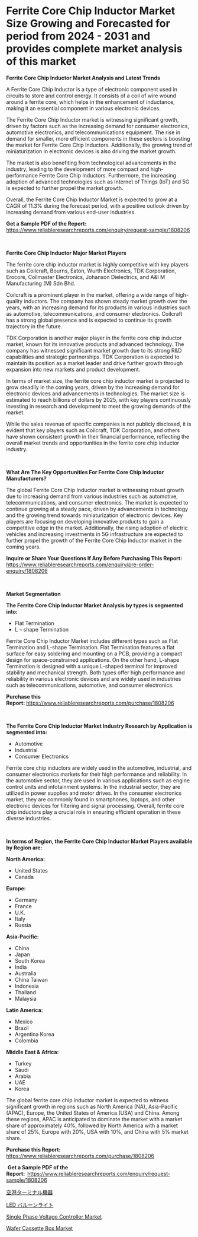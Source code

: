 <p><h1>Ferrite Core Chip Inductor Market Size Growing and Forecasted for period from 2024 - 2031 and provides complete market analysis of this market</h1></p><p><strong>Ferrite Core Chip Inductor Market Analysis and Latest Trends</strong></p>
<p><p>A Ferrite Core Chip Inductor is a type of electronic component used in circuits to store and control energy. It consists of a coil of wire wound around a ferrite core, which helps in the enhancement of inductance, making it an essential component in various electronic devices.</p><p>The Ferrite Core Chip Inductor market is witnessing significant growth, driven by factors such as the increasing demand for consumer electronics, automotive electronics, and telecommunications equipment. The rise in demand for smaller, more efficient components in these sectors is boosting the market for Ferrite Core Chip Inductors. Additionally, the growing trend of miniaturization in electronic devices is also driving the market growth.</p><p>The market is also benefiting from technological advancements in the industry, leading to the development of more compact and high-performance Ferrite Core Chip Inductors. Furthermore, the increasing adoption of advanced technologies such as Internet of Things (IoT) and 5G is expected to further propel the market growth.</p><p>Overall, the Ferrite Core Chip Inductor Market is expected to grow at a CAGR of 11.3% during the forecast period, with a positive outlook driven by increasing demand from various end-user industries.</p></p>
<p><strong>Get a Sample PDF of the Report:&nbsp;</strong> <a href="https://www.reliableresearchreports.com/enquiry/request-sample/1808206">https://www.reliableresearchreports.com/enquiry/request-sample/1808206</a></p>
<p>&nbsp;</p>
<p><strong>Ferrite Core Chip Inductor Major Market Players</strong></p>
<p><p>The ferrite core chip inductor market is highly competitive with key players such as Coilcraft, Bourns, Eaton, Wurth Electronics, TDK Corporation, Erocore, Coilmaster Electronics, Johanson Dielectrics, and A&I M Manufacturing (M) Sdn Bhd.</p><p>Coilcraft is a prominent player in the market, offering a wide range of high-quality inductors. The company has shown steady market growth over the years, with an increasing demand for its products in various industries such as automotive, telecommunications, and consumer electronics. Coilcraft has a strong global presence and is expected to continue its growth trajectory in the future.</p><p>TDK Corporation is another major player in the ferrite core chip inductor market, known for its innovative products and advanced technology. The company has witnessed significant market growth due to its strong R&D capabilities and strategic partnerships. TDK Corporation is expected to maintain its position as a market leader and drive further growth through expansion into new markets and product development.</p><p>In terms of market size, the ferrite core chip inductor market is projected to grow steadily in the coming years, driven by the increasing demand for electronic devices and advancements in technologies. The market size is estimated to reach billions of dollars by 2025, with key players continuously investing in research and development to meet the growing demands of the market.</p><p>While the sales revenue of specific companies is not publicly disclosed, it is evident that key players such as Coilcraft, TDK Corporation, and others have shown consistent growth in their financial performance, reflecting the overall market trends and opportunities in the ferrite core chip inductor industry.</p></p>
<p>&nbsp;</p>
<p><strong>What Are The Key Opportunities For Ferrite Core Chip Inductor Manufacturers?</strong></p>
<p><p>The global Ferrite Core Chip Inductor market is witnessing robust growth due to increasing demand from various industries such as automotive, telecommunications, and consumer electronics. The market is expected to continue growing at a steady pace, driven by advancements in technology and the growing trend towards miniaturization of electronic devices. Key players are focusing on developing innovative products to gain a competitive edge in the market. Additionally, the rising adoption of electric vehicles and increasing investments in 5G infrastructure are expected to further propel the growth of the Ferrite Core Chip Inductor market in the coming years.</p></p>
<p><strong>Inquire or Share Your Questions If Any Before Purchasing This Report:</strong> <a href="https://www.reliableresearchreports.com/enquiry/pre-order-enquiry/1808206">https://www.reliableresearchreports.com/enquiry/pre-order-enquiry/1808206</a></p>
<p>&nbsp;</p>
<p><strong>Market Segmentation</strong></p>
<p><strong>The Ferrite Core Chip Inductor Market Analysis by types is segmented into:</strong></p>
<p><ul><li>Flat Termination</li><li>L – shape Termination</li></ul></p>
<p><p>Ferrite Core Chip Inductor Market includes different types such as Flat Termination and L-shape Termination. Flat Termination features a flat surface for easy soldering and mounting on a PCB, providing a compact design for space-constrained applications. On the other hand, L-shape Termination is designed with a unique L-shaped terminal for improved stability and mechanical strength. Both types offer high performance and reliability in various electronic devices and are widely used in industries such as telecommunications, automotive, and consumer electronics.</p></p>
<p><strong>Purchase this Report:&nbsp;</strong><a href="https://www.reliableresearchreports.com/purchase/1808206">https://www.reliableresearchreports.com/purchase/1808206</a></p>
<p>&nbsp;</p>
<p><strong>The Ferrite Core Chip Inductor Market Industry Research by Application is segmented into:</strong></p>
<p><ul><li>Automotive</li><li>Industrial</li><li>Consumer Electronics</li></ul></p>
<p><p>Ferrite core chip inductors are widely used in the automotive, industrial, and consumer electronics markets for their high performance and reliability. In the automotive sector, they are used in various applications such as engine control units and infotainment systems. In the industrial sector, they are utilized in power supplies and motor drives. In the consumer electronics market, they are commonly found in smartphones, laptops, and other electronic devices for filtering and signal processing. Overall, ferrite core chip inductors play a crucial role in ensuring efficient operation in these diverse industries.</p></p>
<p>&nbsp;</p>
<p><strong>In terms of Region, the Ferrite Core Chip Inductor Market Players available by Region are:</strong></p>
<p>
    <p> <strong> North America: </strong>
        <ul>
            <li>United States</li>
            <li>Canada</li>
        </ul>
        </p> 
    <p> <strong> Europe: </strong>
        <ul>
            <li>Germany</li>
            <li>France</li>
            <li>U.K.</li>
            <li>Italy</li>
            <li>Russia</li>
        </ul>
        </p> 
    <p> <strong> Asia-Pacific: </strong>
        <ul>
            <li>China</li>
            <li>Japan</li>
            <li>South Korea</li>
            <li>India</li>
            <li>Australia</li>
            <li>China Taiwan</li>
            <li>Indonesia</li>
            <li>Thailand</li>
            <li>Malaysia</li>
        </ul>
        </p> 
    <p> <strong> Latin America: </strong>
        <ul>
            <li>Mexico</li>
            <li>Brazil</li>
            <li>Argentina Korea</li>
            <li>Colombia</li>
        </ul>
        </p> 
    <p> <strong> Middle East & Africa: </strong>
        <ul>
            <li>Turkey</li>
            <li>Saudi</li>
            <li>Arabia</li>
            <li>UAE</li>
            <li>Korea</li>
        </ul>
    </p>
    </p>
<p><p>The global ferrite core chip inductor market is expected to witness significant growth in regions such as North America (NA), Asia-Pacific (APAC), Europe, the United States of America (USA) and China. Among these regions, APAC is anticipated to dominate the market with a market share of approximately 40%, followed by North America with a market share of 25%, Europe with 20%, USA with 10%, and China with 5% market share.</p></p>
<p><strong>Purchase this Report: </strong><a href="https://www.reliableresearchreports.com/purchase/1808206">https://www.reliableresearchreports.com/purchase/1808206</a></p>
<p>&nbsp;<strong>Get a Sample PDF of the Report:&nbsp;&nbsp;</strong><a href="https://www.reliableresearchreports.com/enquiry/request-sample/1808206">https://www.reliableresearchreports.com/enquiry/request-sample/1808206</a></p>
<p><strong></strong></p>
<p><p><a href="https://github.com/laurenreichert/Market-Research-Report-List-1/blob/main/284677310360.md">空港ターミナル機器</a></p><p><a href="https://github.com/RodHoppe07/Market-Research-Report-List-1/blob/main/891844210361.md">LED バルーンライト</a></p><p><a href="https://github.com/jodemen/Market-Research-Report-List-2/blob/main/single-phase-voltage-controller-market.md">Single Phase Voltage Controller Market</a></p><p><a href="https://github.com/jj19131/Market-Research-Report-List-2/blob/main/wafer-cassette-box-market.md">Wafer Cassette Box Market</a></p></p>